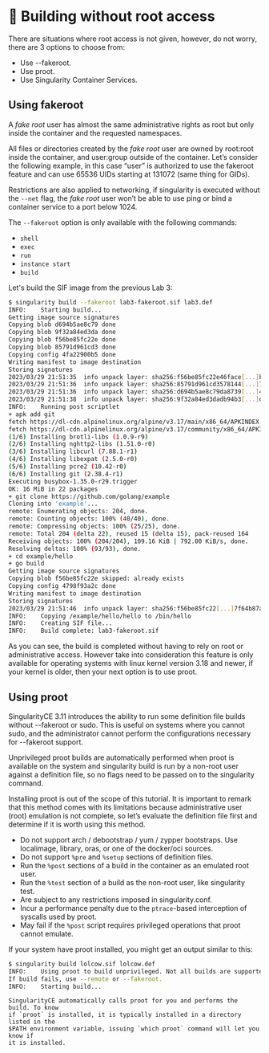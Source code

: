 # 📄 Building without root access

There are situations where root access is not given, however, do not worry,
there are 3 options to choose from:

* Use --fakeroot.
* Use proot.
* Use Singularity Container Services.

## Using fakeroot

A *fake root* user has almost the same administrative rights as root but only
inside the container and the requested namespaces.

All files or directories created by the *fake root* user are owned by root:root
inside the container, and user:group outside of the container. Let’s consider
the following example, in this case “user” is authorized to use the fakeroot
feature and can use 65536 UIDs starting at 131072 (same thing for GIDs).

Restrictions are also applied to networking, if singularity is executed without
the `--net` flag, the *fake root* user won’t be able to use ping or bind a
container service to a port below 1024.

The `--fakeroot` option is only available with the following commands:

* `shell`
* `exec`
* `run`
* `instance start`
* `build`

Let's build the SIF image from the previous Lab 3:

```bash
$ singularity build --fakeroot lab3-fakeroot.sif lab3.def
INFO:    Starting build...
Getting image source signatures
Copying blob d694b5ae8c79 done  
Copying blob 9f32a84ed3da done  
Copying blob f56be85fc22e done  
Copying blob 85791d961cd3 done  
Copying config 4fa22900b5 done  
Writing manifest to image destination
Storing signatures
2023/03/29 21:51:35  info unpack layer: sha256:f56be85fc22e46face[...]bdaa09
2023/03/29 21:51:36  info unpack layer: sha256:85791d961cd3578144[...]7a7907
2023/03/29 21:51:36  info unpack layer: sha256:d694b5ae8c79da8739[...]45cbc6
2023/03/29 21:51:38  info unpack layer: sha256:9f32a84ed3dadb94b3[...]ddf893
INFO:    Running post scriptlet
+ apk add git
fetch https://dl-cdn.alpinelinux.org/alpine/v3.17/main/x86_64/APKINDEX.tar.gz
fetch https://dl-cdn.alpinelinux.org/alpine/v3.17/community/x86_64/APKINDEX.tar.gz
(1/6) Installing brotli-libs (1.0.9-r9)
(2/6) Installing nghttp2-libs (1.51.0-r0)
(3/6) Installing libcurl (7.88.1-r1)
(4/6) Installing libexpat (2.5.0-r0)
(5/6) Installing pcre2 (10.42-r0)
(6/6) Installing git (2.38.4-r1)
Executing busybox-1.35.0-r29.trigger
OK: 16 MiB in 22 packages
+ git clone https://github.com/golang/example
Cloning into 'example'...
remote: Enumerating objects: 204, done.
remote: Counting objects: 100% (40/40), done.
remote: Compressing objects: 100% (25/25), done.
remote: Total 204 (delta 22), reused 15 (delta 15), pack-reused 164
Receiving objects: 100% (204/204), 109.16 KiB | 792.00 KiB/s, done.
Resolving deltas: 100% (93/93), done.
+ cd example/hello
+ go build
Getting image source signatures
Copying blob f56be85fc22e skipped: already exists  
Copying config 4798f93a2c done  
Writing manifest to image destination
Storing signatures
2023/03/29 21:51:46  info unpack layer: sha256:f56be85fc22[...]7f64b87abdaa09
INFO:    Copying /example/hello/hello to /bin/hello
INFO:    Creating SIF file...
INFO:    Build complete: lab3-fakeroot.sif
```

As you can see, the build is completed without having to rely on root or
administrative access. However take into consideration this feature is only
available for operating systems with linux kernel version 3.18 and newer, if
your kernel is older, then your next option is to use proot.

## Using proot

SingularityCE 3.11 introduces the ability to run some definition file builds
without --fakeroot or sudo. This is useful on systems where you cannot sudo, and
the administrator cannot perform the configurations necessary for --fakeroot
support.

Unprivileged proot builds are automatically performed when proot is available on
the system and singularity build is run by a non-root user against a definition
file, so no flags need to be passed on to the singularity command.

Installing proot is out of the scope of this tutorial. It is important to remark
that this method comes with its limitations because administrative user (root)
emulation is not complete, so let’s evaluate the definition file first and
determine if it is worth using this method.

* Do not support arch / debootstrap / yum / zypper bootstraps. Use localimage,
library, oras, or one of the docker/oci sources.
* Do not support `%pre` and `%setup` sections of definition files.
* Run the `%post` sections of a build in the container as an emulated root user.
* Run the `%test` section of a build as the non-root user, like singularity
test.
* Are subject to any restrictions imposed in singularity.conf.
* Incur a performance penalty due to the `ptrace`-based interception of
syscalls used by proot.
* May fail if the `%post` script requires privileged operations that proot
cannot emulate.

If your system have proot installed, you might get an output similar to this:

```bash
$ singularity build lolcow.sif lolcow.def
INFO:    Using proot to build unprivileged. Not all builds are supported.
If build fails, use --remote or --fakeroot.
INFO:    Starting build...
```

````{note}
SingularityCE automatically calls proot for you and performs the build. To know
if `proot` is installed, it is typically installed in a directory listed in the
$PATH environment variable, issuing `which proot` command will let you know if
it is installed.
````
